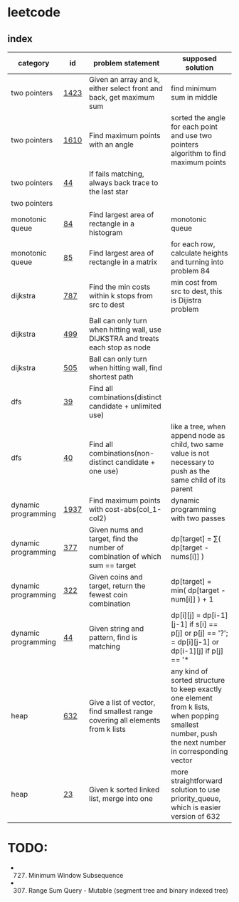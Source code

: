 # leetcode

## index

| category            | id                                                                                  | problem statement                                                               | supposed solution                                                                                                                                 | 
|---------------------|-------------------------------------------------------------------------------------|---------------------------------------------------------------------------------|---------------------------------------------------------------------------------------------------------------------------------------------------|
| two pointers        | [1423](include/array/two_pointers/1423.maximum_points_you_can_obstain_from_cards.h) | Given an array and k, either select front and back, get maximum sum             | find minimum sum in middle                                                                                                                        |
| two pointers        | [1610](include/array/two_pointers/1610.maximum_number_of_visible_points.h)          | Find maximum points with an angle                                               | sorted the angle for each point and use two pointers algorithm to find maximum points                                                             |
| two pointers        | [44](include/array/two_pointers/44.wildcard_matching.h)                             | If fails matching, always back trace to the last star                           |                                                                                                                                                   |
| two pointers        |                                                                                     |                                                                                 |                                                                                                                                                   |
| monotonic queue     | [84](include/monotonic_queue/rectangle/84.largest_rectangle_in_histogram.h)         | Find largest area of rectangle in a histogram                                   | monotonic queue                                                                                                                                   |
| monotonic queue     | [85](include/monotonic_queue/rectangle/85.maximal_rectangle.h)                      | Find largest area of rectangle in a matrix                                      | for each row, calculate heights and turning into problem 84                                                                                       |
| dijkstra            | [787](include/dijkstra/787.cheapest_flights_within_k_stops.h)                       | Find the min costs within k stops from src to dest                              | min cost from src to dest, this is Dijistra problem                                                                                               |
| dijkstra            | [499](include/dijkstra/maze/499.the_maze_III.h)                                     | Ball can only turn when hitting wall, use DIJKSTRA and treats each stop as node |                                                                                                                                                   |
| dijkstra            | [505](include/dijkstra/maze/505.the_maze_II.h)                                      | Ball can only turn when hitting wall, find shortest path                        |                                                                                                                                                   |
| dfs                 | [39](include/dfs/array/combinations/39.combination_sum.h)                           | Find all combinations(distinct candidate + unlimited use)                       |                                                                                                                                                   |
| dfs                 | [40](include/dfs/array/combinations/40.combination_sum_II.h)                        | Find all combinations(non-distinct candidate + one use)                         | like a tree, when append node as child, two same value is not necessary to push as the same child of its parent                                   |
| dynamic programming | [1937](include/dp/1937.maximum_number_of_points_with_cost.h)                        | Find maximum points with cost-abs(col_1-col2)                                   | dynamic programming with two passes                                                                                                               |
| dynamic programming | [377](include/dp/377.combination_sum_iv.h)                                          | Given nums and target, find the number of combination of which sum == target    | dp[target] = ∑( dp[target - nums[i]] )                                                                                                            |
| dynamic programming | [322](include/dp/322.coin_change.h)                                                 | Given coins and target, return the fewest coin combination                      | dp[target] = min( dp[target - num[i]] ) + 1                                                                                                       |
| dynamic programming | [44](include/dp/44.wildcard_matching.h)                                             | Given string and pattern, find is matching                                      | dp[i][j] = dp[i-1][j-1] if s[i] == p[j] or p[j] == '?'; = dp[i][j-1] or dp[i-1][j] if p[j] == '*                                                  |
| heap                | [632](include/heap/632.smallest_range_covering_elements_from_k_lists.h)             | Give a list of vector, find smallest range covering all elements from k lists   | any kind of sorted structure to keep exactly one element from k lists, when popping smallest number, push the next number in corresponding vector |
| heap                | [23](include/heap/linked_list/23.merge_k_sorted_lists.h)                            | Given k sorted linked list, merge into one                                      | more straightforward solution to use priority_queue, which is easier version of 632                                                               |


# TODO:

  - 727. Minimum Window Subsequence
  - 307. Range Sum Query - Mutable (segment tree and binary indexed tree)
